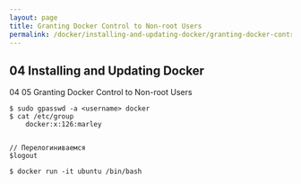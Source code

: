 ```yaml
---
layout: page
title: Granting Docker Control to Non-root Users
permalink: /docker/installing-and-updating-docker/granting-docker-control-to-non-root-users/
---
```



## 04 Installing and Updating Docker

04 05 Granting Docker Control to Non-root Users


    $ sudo gpasswd -a <username> docker
    $ cat /etc/group
        docker:x:126:marley


    // Перелогиниваемся
    $logout

    $ docker run -it ubuntu /bin/bash
